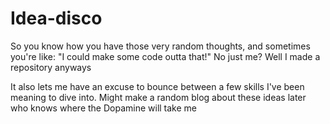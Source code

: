 # Idea-disco
So you know how you have those very random thoughts, and sometimes you're like: "I could make some code outta that!" No just me? Well I made a repository anyways

It also lets me have an excuse to bounce between a few skills I've been meaning to dive into.
Might make a random blog about these ideas later who knows where the Dopamine will take me
